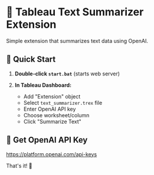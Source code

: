 # 📝 Tableau Text Summarizer Extension

Simple extension that summarizes text data using OpenAI.

## 🚀 Quick Start

1. **Double-click `start.bat`** (starts web server)

2. **In Tableau Dashboard:**
   - Add "Extension" object
   - Select `text_summarizer.trex` file  
   - Enter OpenAI API key
   - Choose worksheet/column
   - Click "Summarize Text"

## 🔑 Get OpenAI API Key
https://platform.openai.com/api-keys

That's it! 🎉 